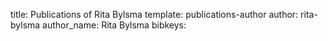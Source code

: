 title: Publications of Rita Bylsma
template: publications-author
author: rita-bylsma
author_name: Rita Bylsma
bibkeys: 